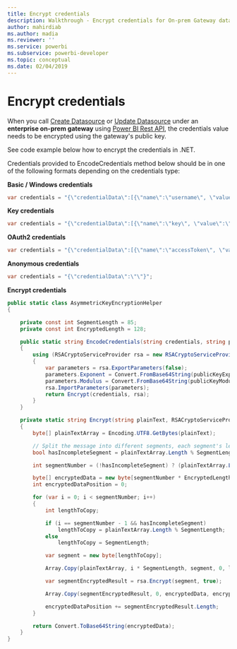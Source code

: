 ```yaml
---
title: Encrypt credentials
description: Walkthrough - Encrypt credentials for On-prem Gateway datasources
author: mahirdiab
ms.author: madia
ms.reviewer: ''
ms.service: powerbi
ms.subservice: powerbi-developer
ms.topic: conceptual
ms.date: 02/04/2019
---
```


# Encrypt credentials

When you call [Create Datasource](https://docs.microsoft.com/rest/api/power-bi/gateways/createdatasource) or [Update Datasource](https://docs.microsoft.com/rest/api/power-bi/gateways/updatedatasource) under an **enterprise on-prem gateway** using [Power BI Rest API](https://docs.microsoft.com/rest/api/power-bi/), the credentials value needs to be encrypted using the gateway's public key.

See code example below how to encrypt the credentials in .NET.

Credentials provided to EncodeCredentials method below should be in one of the following formats depending on the credentials type:

**Basic / Windows credentials**

```csharp
var credentials = "{\"credentialData\":[{\"name\":\"username\", \"value\":\"john\"},{\"name\":\"password\", \"value\":\"*****\"}]}";
```

**Key credentials**

```csharp
var credentials = "{\"credentialData\":[{\"name\":\"key\", \"value\":\"ec....LA=\"}]}";
```

**OAuth2 credentials**

```csharp
var credentials = "{\"credentialData\":[{\"name\":\"accessToken\", \"value\":\"eyJ0....fwtQ\"}]}";
```

**Anonymous credentials**

```csharp
var credentials = "{\"credentialData\":\"\"}";
```

**Encrypt credentials**

```csharp
public static class AsymmetricKeyEncryptionHelper
{

    private const int SegmentLength = 85;
    private const int EncryptedLength = 128;

    public static string EncodeCredentials(string credentials, string publicKeyExponent, string publicKeyModulus)
    {
        using (RSACryptoServiceProvider rsa = new RSACryptoServiceProvider(EncryptedLength * 8))
        {
            var parameters = rsa.ExportParameters(false);
            parameters.Exponent = Convert.FromBase64String(publicKeyExponent);
            parameters.Modulus = Convert.FromBase64String(publicKeyModulus);
            rsa.ImportParameters(parameters);
            return Encrypt(credentials, rsa);
        }
    }

    private static string Encrypt(string plainText, RSACryptoServiceProvider rsa)
    {
        byte[] plainTextArray = Encoding.UTF8.GetBytes(plainText);

        // Split the message into different segments, each segment's length is 85. So the result may be 85,85,85,20.
        bool hasIncompleteSegment = plainTextArray.Length % SegmentLength != 0;

        int segmentNumber = (!hasIncompleteSegment) ? (plainTextArray.Length / SegmentLength) : ((plainTextArray.Length / SegmentLength) + 1);

        byte[] encryptedData = new byte[segmentNumber * EncryptedLength];
        int encryptedDataPosition = 0;

        for (var i = 0; i < segmentNumber; i++)
        {
            int lengthToCopy;

            if (i == segmentNumber - 1 && hasIncompleteSegment)
                lengthToCopy = plainTextArray.Length % SegmentLength;
            else
                lengthToCopy = SegmentLength;

            var segment = new byte[lengthToCopy];

            Array.Copy(plainTextArray, i * SegmentLength, segment, 0, lengthToCopy);

            var segmentEncryptedResult = rsa.Encrypt(segment, true);

            Array.Copy(segmentEncryptedResult, 0, encryptedData, encryptedDataPosition, segmentEncryptedResult.Length);

            encryptedDataPosition += segmentEncryptedResult.Length;
        }

        return Convert.ToBase64String(encryptedData);
    }
}
```